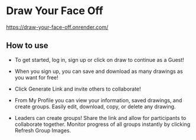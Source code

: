 # Draw Your Face Off

https://draw-your-face-off.onrender.com/

## How to use

- To get started, log in, sign up or click on draw to continue as a Guest!

- When you sign up, you can save and download as many drawings as you want for free!

- Click Generate Link and invite others to collaborate!

- From My Profile you can view your information, saved drawings, and create groups. Easily edit, download, copy, or delete any drawing.

- Leaders can create groups! Share the link and allow for participants to collaborate together. Monitor progress of all groups instantly by clicking Refresh Group Images.
